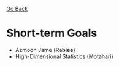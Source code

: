 [Go Back](https://github.com/arm-on/plan/blob/main/README.md)

# Short-term Goals
- Azmoon Jame (**Rabiee**)
- High-Dimensional Statistics (Motahari)